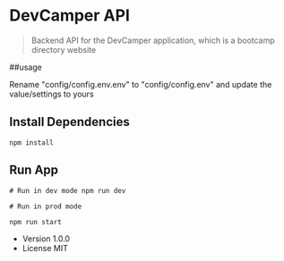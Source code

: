 # DevCamper API

> Backend API for the DevCamper application, which is a bootcamp directory website

##usage

Rename "config/config.env.env" to "config/config.env" and update the value/settings to yours

## Install Dependencies

```
npm install
```

## Run App

```
# Run in dev mode npm run dev

# Run in prod mode

npm run start
```

- Version 1.0.0
- License MIT
